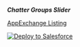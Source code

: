 ***Chatter Groups Slider***

[AppExchange Listing](https://appexchange.salesforce.com/listingDetail?listingId=a0N30000000q9IJEAY)


<a href="https://githubsfdeploy.herokuapp.com?owner=sohalloran&repo=Finder">
  <img alt="Deploy to Salesforce" src="https://raw.githubusercontent.com/afawcett/githubsfdeploy/master/deploy.png">
</a>

<br/><br/>
